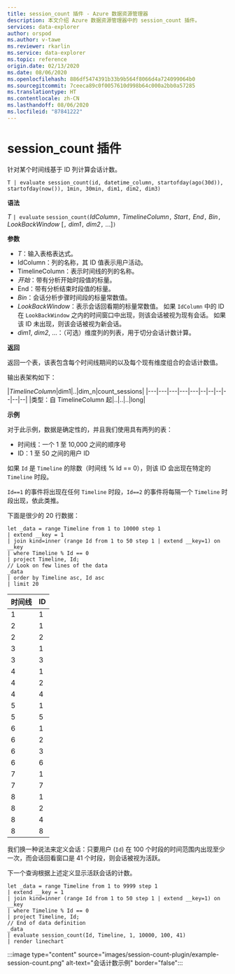 ```yaml
---
title: session_count 插件 - Azure 数据资源管理器
description: 本文介绍 Azure 数据资源管理器中的 session_count 插件。
services: data-explorer
author: orspod
ms.author: v-tawe
ms.reviewer: rkarlin
ms.service: data-explorer
ms.topic: reference
origin.date: 02/13/2020
ms.date: 08/06/2020
ms.openlocfilehash: 886df5474391b33b9b564f8066d4a724099064b0
ms.sourcegitcommit: 7ceeca89c0f0057610d998b64c000a2bb0a57285
ms.translationtype: HT
ms.contentlocale: zh-CN
ms.lasthandoff: 08/06/2020
ms.locfileid: "87841222"
---
```

# <a name="session_count-plugin"></a>session_count 插件

针对某个时间线基于 ID 列计算会话计数。

```kusto
T | evaluate session_count(id, datetime_column, startofday(ago(30d)), startofday(now()), 1min, 30min, dim1, dim2, dim3)
```

**语法**

*T* `| evaluate` `session_count(`*IdColumn*`,` *TimelineColumn*`,` *Start*`,` *End*`,` *Bin*`,` *LookBackWindow* [`,` *dim1*`,` *dim2*`,` ...]`)`

**参数**

* *T*：输入表格表达式。
* IdColumn：列的名称，其 ID 值表示用户活动。 
* TimelineColumn：表示时间线的列的名称。
* *开始*：带有分析开始时段值的标量。
* End：带有分析结束时段值的标量。
* *Bin*：会话分析步骤时间段的标量常数值。
* *LookBackWindow*：表示会话回看期的标量常数值。 如果 `IdColumn` 中的 ID 在 `LookBackWindow` 之内的时间窗口中出现，则该会话被视为现有会话。 如果该 ID 未出现，则该会话被视为新会话。
* *dim1*, *dim2*, ...：（可选）维度列的列表，用于切分会话计数计算。

**返回**

返回一个表，该表包含每个时间线期间的以及每个现有维度组合的会话计数值。

输出表架构如下：

|*TimelineColumn*|dim1|..|dim_n|count_sessions|
|---|---|---|---|---|--|--|--|--|--|--|
|类型：自 TimelineColumn 起|..|..|..|long|


**示例**

对于此示例，数据是确定性的，并且我们使用具有两列的表：
- 时间线：一个 1 至 10,000 之间的顺序号
- ID：1 至 50 之间的用户 ID

如果 `Id` 是 `Timeline` 的除数（时间线 % Id == 0），则该 ID 会出现在特定的 `Timeline` 时段。

`Id==1` 的事件将出现在任何 `Timeline` 时段，`Id==2` 的事件将每隔一个 `Timeline` 时段出现，依此类推。

下面是很少的 20 行数据：

<!-- csl: https://help.kusto.chinacloudapi.cn/Samples -->
```kusto
let _data = range Timeline from 1 to 10000 step 1
| extend __key = 1
| join kind=inner (range Id from 1 to 50 step 1 | extend __key=1) on __key
| where Timeline % Id == 0
| project Timeline, Id;
// Look on few lines of the data
_data
| order by Timeline asc, Id asc
| limit 20
```

|时间线|ID|
|---|---|
|1|1|
|2|1|
|2|2|
|3|1|
|3|3|
|4|1|
|4|2|
|4|4|
|5|1|
|5|5|
|6|1|
|6|2|
|6|3|
|6|6|
|7|1|
|7|7|
|8|1|
|8|2|
|8|4|
|8|8|

我们换一种说法来定义会话：只要用户 (`Id`) 在 100 个时段的时间范围内出现至少一次，而会话回看窗口是 41 个时段，则会话被视为活跃。

下一个查询根据上述定义显示活跃会话的计数。

<!-- csl: https://help.kusto.chinacloudapi.cn/Samples -->
```kusto
let _data = range Timeline from 1 to 9999 step 1
| extend __key = 1
| join kind=inner (range Id from 1 to 50 step 1 | extend __key=1) on __key
| where Timeline % Id == 0
| project Timeline, Id;
// End of data definition
_data
| evaluate session_count(Id, Timeline, 1, 10000, 100, 41)
| render linechart 
```

:::image type="content" source="images/session-count-plugin/example-session-count.png" alt-text="会话计数示例" border="false":::
